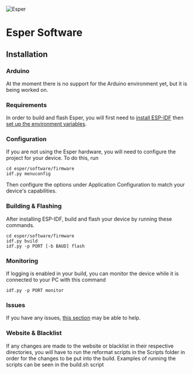 ![Esper](https://imgur.com/hzfZoeMl.jpg)

# Esper Software

## Installation

### Arduino

At the moment there is no support for the Arduino environment yet, but it is being worked on.

### Requirements

In order to build and flash Esper, you will first need to [install ESP-IDF](https://docs.espressif.com/projects/esp-idf/en/latest/esp32/get-started/#installation-step-by-step) then [set up the environment variables](https://docs.espressif.com/projects/esp-idf/en/latest/esp32/get-started/index.html#step-4-set-up-the-environment-variables).


### Configuration

If you are not using the Esper hardware, you will need to configure the project for your device. To do this, run 

    cd esper/software/firmware
    idf.py menuconfig

Then configure the options under Application Configuration to match your device's capabilities.

### Building & Flashing

After installing ESP-IDF, build and flash your device by running these commands.

    cd esper/software/firmware
    idf.py build
    idf.py -p PORT [-b BAUD] flash

### Monitoring

If logging is enabled in your build, you can monitor the device while it is connected to your PC with this command

    idf.py -p PORT monitor

### Issues

If you have any issues, [this section](https://docs.espressif.com/projects/esp-idf/en/latest/esp32/get-started/index.html#encountered-issues-while-flashing) may be able to help.

### Website & Blacklist

If any changes are made to the website or blacklist in their respective directories, you will have to run the reformat scripts in the Scripts folder in order for the changes to be put into the build.
Examples of running the scripts can be seen in the build.sh script